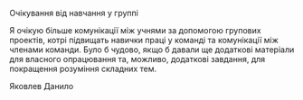 Очікування від навчання у группі

Я очікую більше комунікації між учнями за допомогою групових проектів, котрі підвищать навички праці у команді та комунікації між членами команди.
Було б чудово, якщо б давали ще додаткові матеріали для власного опрацювання та, можливо, додаткові завдання, для покращення розуміння складних тем.

Яковлев Данило